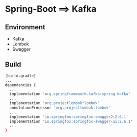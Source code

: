 # Spring-Boot ==> Kafka


## **E**nvironment

* Kafka
* Lombok
* Swagger

## Build

```bash
[build.gradle]
...
dependencies {
  ...
  implementation 'org.springframework.kafka:spring-kafka'
  ...
  implementation 'org.projectlombok:lombok'
  annotationProcessor 'org.projectlombok:lombok'
  ... 
  implementation 'io.springfox:springfox-swagger2:2.6.1'
  implementation 'io.springfox:springfox-swagger-ui:2.6.1'
  ...
}
```
